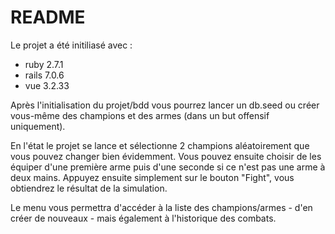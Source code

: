 # README

Le projet a été initiliasé avec :
- ruby 2.7.1
- rails 7.0.6
- vue 3.2.33

Après l'initialisation du projet/bdd vous pourrez lancer un db.seed ou créer vous-même des champions et des armes (dans un but offensif uniquement).

En l'état le projet se lance et sélectionne 2 champions aléatoirement que vous pouvez changer bien évidemment.
Vous pouvez ensuite choisir de les équiper d'une première arme puis d'une seconde si ce n'est pas une arme à deux mains.
Appuyez ensuite simplement sur le bouton "Fight", vous obtiendrez le résultat de la simulation.

Le menu vous permettra d'accéder à la liste des champions/armes - d'en créer de nouveaux - mais également à l'historique des combats.